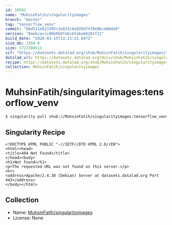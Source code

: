 ```yaml
---
id: 10581
name: "MuhsinFatih/singularityimages"
branch: "master"
tag: "tensorflow_venv"
commit: "bbd511eb23395c1e033c0a926d7470e0bce86da9"
version: "0aebcacccd6b0b8fe6cbfa6a04201f21"
build_date: "2020-03-15T13:21:22.047Z"
size_mb: 3394.0
size: 1722388511
sif: "https://datasets.datalad.org/shub/MuhsinFatih/singularityimages/tensorflow_venv/2020-03-15-bbd511eb-0aebcacc/0aebcacccd6b0b8fe6cbfa6a04201f21.sif"
datalad_url: https://datasets.datalad.org?dir=/shub/MuhsinFatih/singularityimages/tensorflow_venv/2020-03-15-bbd511eb-0aebcacc/
recipe: https://datasets.datalad.org/shub/MuhsinFatih/singularityimages/tensorflow_venv/2020-03-15-bbd511eb-0aebcacc/Singularity
collection: MuhsinFatih/singularityimages
---
```


# MuhsinFatih/singularityimages:tensorflow_venv

```bash
$ singularity pull shub://MuhsinFatih/singularityimages:tensorflow_venv
```

## Singularity Recipe

```singularity
<!DOCTYPE HTML PUBLIC "-//IETF//DTD HTML 2.0//EN">
<html><head>
<title>404 Not Found</title>
</head><body>
<h1>Not Found</h1>
<p>The requested URL was not found on this server.</p>
<hr>
<address>Apache/2.4.38 (Debian) Server at datasets.datalad.org Port 443</address>
</body></html>
```

## Collection

 - Name: [MuhsinFatih/singularityimages](https://github.com/MuhsinFatih/singularityimages)
 - License: None

